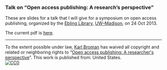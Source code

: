 ### Talk on &ldquo;Open access publishing: A research&rsquo;s perspective&rdquo;


These are slides for a talk that I will give for a symposium on open
access publishing, organized by the 
[Ebling Library](http://ebling.library.wisc.edu),
[UW&ndash;Madison](http://www.wisc.edu), on 24 Oct 2013.

The current pdf is [here](http://www.biostat.wisc.edu/~kbroman/presentations/openaccess.pdf).

<hr/>

To the extent possible under law,
[Karl Broman](http://github.com/kbroman)
has waived all copyright and related or neighboring rights to
&ldquo;[Open access publishing: A researcher's perspective](http://github.com/kbroman/Talk_OpenAccess)&rdquo;.
This work is published from: United States.
<br/>
[![CC0](http://i.creativecommons.org/p/zero/1.0/88x31.png)](http://creativecommons.org/publicdomain/zero/1.0/)
